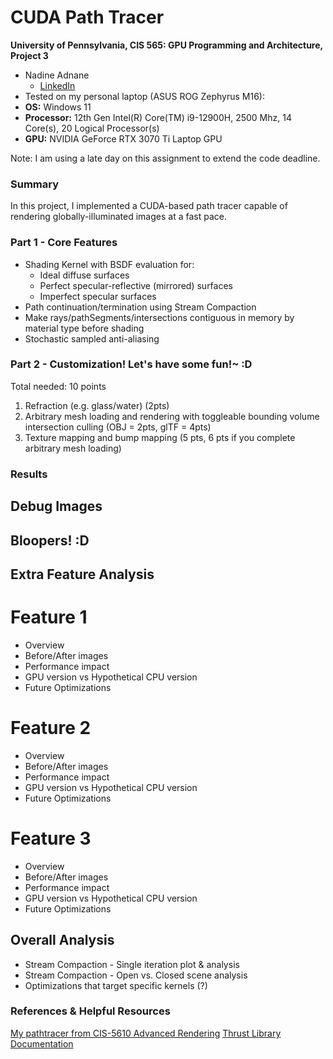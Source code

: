 CUDA Path Tracer
================

**University of Pennsylvania, CIS 565: GPU Programming and Architecture, Project 3**

* Nadine Adnane
  * [LinkedIn](https://www.linkedin.com/in/nadnane/)
* Tested on my personal laptop (ASUS ROG Zephyrus M16):
* **OS:** Windows 11
* **Processor:** 12th Gen Intel(R) Core(TM) i9-12900H, 2500 Mhz, 14 Core(s), 20 Logical Processor(s) 
* **GPU:** NVIDIA GeForce RTX 3070 Ti Laptop GPU

Note: I am using a late day on this assignment to extend the code deadline.

### Summary

In this project, I implemented a CUDA-based path tracer capable of rendering globally-illuminated images at a fast pace.


### Part 1 - Core Features
- Shading Kernel with BSDF evaluation for:
  - Ideal diffuse surfaces
  - Perfect specular-reflective (mirrored) surfaces
  - Imperfect specular surfaces
- Path continuation/termination using Stream Compaction
- Make rays/pathSegments/intersections contiguous in memory by material type before shading
- Stochastic sampled anti-aliasing

### Part 2 - Customization! Let's have some fun!~ :D

Total needed: 10 points

1. Refraction (e.g. glass/water) (2pts)
2. Arbitrary mesh loading and rendering with toggleable bounding volume intersection culling (OBJ = 2pts, glTF = 4pts)
3. Texture mapping and bump mapping (5 pts, 6 pts if you complete arbitrary mesh loading)

### Results

## Debug Images

## Bloopers! :D

## Extra Feature Analysis

# Feature 1
- Overview
- Before/After images
- Performance impact
- GPU version vs Hypothetical CPU version
- Future Optimizations

# Feature 2
- Overview
- Before/After images
- Performance impact
- GPU version vs Hypothetical CPU version
- Future Optimizations

# Feature 3
- Overview
- Before/After images
- Performance impact
- GPU version vs Hypothetical CPU version
- Future Optimizations

## Overall Analysis

- Stream Compaction - Single iteration plot & analysis
- Stream Compaction - Open vs. Closed scene analysis
- Optimizations that target specific kernels (?)

### References & Helpful Resources
[My pathtracer from CIS-5610 Advanced Rendering](https://github.com/CIS-4610-2023/homework-05-full-lighting-and-environment-maps-nadnane/tree/main)
[Thrust Library Documentation](https://nvidia.github.io/cccl/thrust/api/function_group__sorting_1ga667333ee2e067bb7da3fb1b8ab6d348c.html)